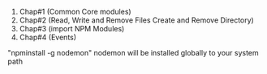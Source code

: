 1. Chap#1  (Common Core modules)
2. Chap#2 (Read, Write and Remove Files Create and Remove Directory)
3. Chap#3 (import NPM Modules)
4. Chap#4 (Events)

"npminstall -g nodemon"
nodemon will be installed globally to your system path